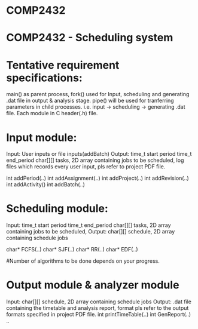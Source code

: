 # COMP2432
COMP2432 - Scheduling system
====================================

Tentative requirement specifications:
====================================
main() as parent process, fork() used for Input, scheduling and generating .dat file in output & analysis stage.
pipe() will be used for tranferring parameters in child processes. i.e. input -> scheduling -> generating .dat file.
Each module in C header(.h) file.

Input module:
====================================
Input: User inputs or file inputs(addBatch)
Output: time_t start period
        time_t end_period
        char[][] tasks, 2D array containing jobs to be scheduled,
        log files which records every user input, pls refer to project PDF file.
        
int addPeriod(..)
int addAssignment(..)
int addProject(..)
int addRevision(..)
int addActivity()
int addBatch(..)

Scheduling module:
====================================
Input: time_t start period
       time_t end_period
       char[][] tasks, 2D array containing jobs to be scheduled,
Output: char[][] schedule, 2D array containing schedule jobs 

  char* FCFS(..)
  char* SJF(..)
  char* RR(..)
  char* EDF(..)
  
#Number of algorithms to be done depends on your progress.

Output module & analyzer module
=====================================
Input: char[][] schedule, 2D array containing schedule jobs 
Output: .dat file containing the timetable and analysis report, format pls refer to the output formats specified in project PDF file.
int printTimeTable(..)
int GenReport(..)
..
